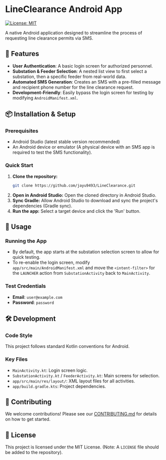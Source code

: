 # LineClearance Android App

[![License: MIT](https://img.shields.io/badge/License-MIT-yellow.svg)](https://opensource.org/licenses/MIT)

A native Android application designed to streamline the process of requesting line clearance permits via SMS.

## 🚀 Features

- **User Authentication**: A basic login screen for authorized personnel.
- **Substation & Feeder Selection**: A nested list view to first select a substation, then a specific feeder from real-world data.
- **Automated SMS Generation**: Creates an SMS with a pre-filled message and recipient phone number for the line clearance request.
- **Development-Friendly**: Easily bypass the login screen for testing by modifying `AndroidManifest.xml`.

## 📦 Installation & Setup

### Prerequisites
- Android Studio (latest stable version recommended)
- An Android device or emulator (A physical device with an SMS app is required to test the SMS functionality).

### Quick Start

1.  **Clone the repository:**
    ```bash
    git clone https://github.com/jayu9493/LineClearance.git
    ```
2.  **Open in Android Studio:**
    Open the cloned directory in Android Studio.
3.  **Sync Gradle:**
    Allow Android Studio to download and sync the project's dependencies (Gradle sync).
4.  **Run the app:**
    Select a target device and click the 'Run' button.

## 📖 Usage

### Running the App
- By default, the app starts at the substation selection screen to allow for quick testing.
- To re-enable the login screen, modify `app/src/main/AndroidManifest.xml` and move the `<intent-filter>` for the `LAUNCHER` action from `SubstationActivity` back to `MainActivity`.

### Test Credentials
- **Email**: `user@example.com`
- **Password**: `password`

## 🛠️ Development

### Code Style
This project follows standard Kotlin conventions for Android.

### Key Files
- `MainActivity.kt`: Login screen logic.
- `SubstationActivity.kt` / `FeederActivity.kt`: Main screens for selection.
- `app/src/main/res/layout/`: XML layout files for all activities.
- `app/build.gradle.kts`: Project dependencies.

## 🤝 Contributing

We welcome contributions! Please see our [CONTRIBUTING.md](CONTRIBUTING.md) for details on how to get started.

## 📄 License

This project is licensed under the MIT License. (Note: A `LICENSE` file should be added to the repository).